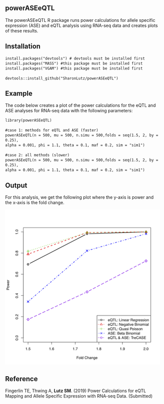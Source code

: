 ## powerASEeQTL
The powerASEeQTL R package runs power calculations for allele specific expression (ASE) and eQTL analysis using RNA-seq data and creates plots of these results.

## Installation
```
install.packages("devtools") # devtools must be installed first
install.packages("MASS") #this package must be installed first
install.packages("VGAM") #this package must be installed first

devtools::install_github("SharonLutz/powerASEeQTL")
```

## Example
The code below creates a plot of the power calculations for the eQTL and ASE analyses for RNA-seq data with the following parameters:
```
library(powerASEeQTL)

#case 1: methods for eQTL and ASE (faster)
powerASEeQTL(n = 500, mu = 500, n.simu = 500,folds = seq(1.5, 2, by = 0.25), 
alpha = 0.001, phi = 1.1, theta = 0.1, maf = 0.2, sim = "sim1")

#case 2: all methods (slower)
powerASEeQTL(n = 500, mu = 500, n.simu = 500,folds = seq(1.5, 2, by = 0.25), 
alpha = 0.001, phi = 1.1, theta = 0.1, maf = 0.2, sim = "sim1")
```

## Output
For this analysis, we get the following plot where the y-axis is power and the x-axis is the fold change.

<img src="https://github.com/SharonLutz/powerASEeQTL/blob/master/powerASEeQTLn500Mu500sim1.png" width="500">

## Reference
Fingerlin TE, Thwing A, **Lutz SM**. (2019) Power Calculations for eQTL Mapping and Allele Specific Expression with RNA-seq Data. (Submitted)

